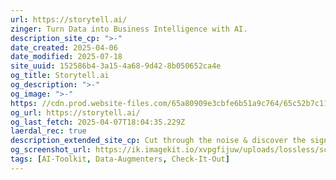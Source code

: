 ```yaml
---
url: https://storytell.ai/
zinger: Turn Data into Business Intelligence with AI.
description_site_cp: ">-"
date_created: 2025-04-06
date_modified: 2025-07-18
site_uuid: 152586b4-3a15-4a68-9d42-8b050652ca4e
og_title: Storytell.ai
og_description: ">-"
og_image: ">-"
https: //cdn.prod.website-files.com/65a80909e3cbfe6b51a9c764/65c52b7c116e90f44fc0ea58_Open%20Graph2.jpg
og_url: https://storytell.ai/
og_last_fetch: 2025-04-07T18:04:35.229Z
laerdal_rec: true
description_extended_site_cp: Cut through the noise & discover the signal in organizational data.
og_screenshot_url: https://ik.imagekit.io/xvpgfijuw/uploads/lossless/screenshots/20250528_Storytell_AI_og_screenshot.jpeg
tags: [AI-Toolkit, Data-Augmenters, Check-It-Out]
---
```


